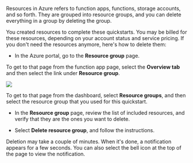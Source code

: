 
Resources in Azure refers to function apps, functions, storage accounts, and so forth. They are grouped into resource groups, and you can delete everything in a group by deleting the group.

You created resources to complete these quickstarts. You may be billed for these resources, depending on your account status and service pricing. If you don't need the resources anymore, here's how to delete them:

- In the Azure portal, go to the **Resource group** page.

To get to that page from the function app page, select the **Overview tab** and then select the link under **Resource group**.

![](https://github.com/fenago/katacoda-scenarios/raw/master/azure-functions/azure-functions-trigger-timer/steps/6/clean.JPG)

To get to that page from the dashboard, select **Resource groups**, and then select the resource group that you used for this quickstart.

- In the **Resource group** page, review the list of included resources, and verify that they are the ones you want to delete.

- Select **Delete resource group**, and follow the instructions.

Deletion may take a couple of minutes. When it's done, a notification appears for a few seconds. You can also select the bell icon at the top of the page to view the notification.